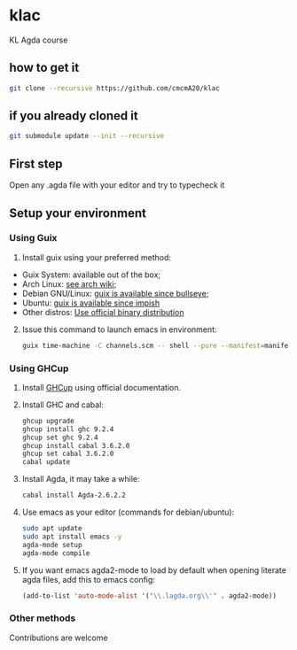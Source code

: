# klac
KL Agda course

## how to get it
```sh
git clone --recursive https://github.com/cmcmA20/klac
```

## if you already cloned it
```sh
git submodule update --init --recursive
```

## First step
Open any .agda file with your editor and try to typecheck it


## Setup your environment

### Using Guix

1. Install guix using your preferred method:

  - Guix System: available out of the box;
  - Arch Linux: [see arch wiki](https://wiki.archlinux.org/title/Guix);
  - Debian GNU/Linux: [guix is available since bullseye](https://packages.debian.org/bullseye/guix);
  - Ubuntu: [guix is available since impish](https://packages.ubuntu.com/impish/guix)
  - Other distros: [Use official binary distribution](http://guix.trop.in/en/manual/devel/en/html_node/Binary-Installation.html)

2. Issue this command to launch emacs in environment:

    ```sh
    guix time-machine -C channels.scm -- shell --pure --manifest=manifest.scm -- emacs -q -l init.el
    ```


### Using GHCup

1. Install [GHCup](https://www.haskell.org/ghcup/) using official documentation.

2. Install GHC and cabal:

   ```sh
   ghcup upgrade
   ghcup install ghc 9.2.4
   ghcup set ghc 9.2.4
   ghcup install cabal 3.6.2.0
   ghcup set cabal 3.6.2.0
   cabal update
   ```

3. Install Agda, it may take a while:

   ```sh
   cabal install Agda-2.6.2.2
   ```

4. Use emacs as your editor (commands for debian/ubuntu):

   ```sh
   sudo apt update
   sudo apt install emacs -y
   agda-mode setup
   agda-mode compile
   ```

5. If you want emacs agda2-mode to load by default when opening literate agda files, add this to emacs config:

   ```lisp
   (add-to-list 'auto-mode-alist '("\\.lagda.org\\'" . agda2-mode))
   ```

### Other methods

Contributions are welcome
